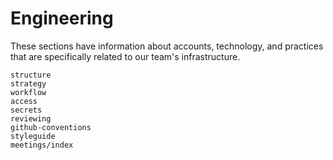 # Engineering

These sections have information about accounts, technology, and practices that are specifically related to our team's infrastructure.

```{toctree}
structure
strategy
workflow
access
secrets
reviewing
github-conventions
styleguide
meetings/index
```
